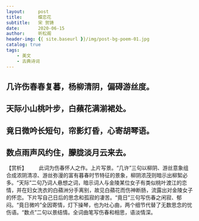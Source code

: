 ```yaml
---
layout:     post
title:      蝶恋花
subtitle:   宋 贺铸
date:       2020-06-15
author:     听松阁
header-img: {{ site.baseurl }}/img/post-bg-poem-01.jpg
catalog: true
tags:
    - 美文
    - 古典诗词
---
```



## 几许伤春春复暮，杨柳清阴，偏碍游丝度。
## 天际小山桃叶步，白蘋花满湔裙处。

## 竟日微吟长短句，帘影灯昏，心寄胡琴语。
## 数点雨声风约住，朦胧淡月云来去。

【赏析】
　　此词为伤春怀人之作。上片写景。“几许”三句以柳阴、游丝意象组合成浓阴清凉、游丝弥漫的富有暮春时节特征的景象，柳阴浓茂则暗示出柳絮必多。“天际”二句乃词人悬想之词，暗示词人与金陵某位女子有类似桃叶渡江的恋情，并在妇女洗衣的白蘋洲分手离别，故见白蘋花而伤神断肠，流露出对金陵女子的怀恋。下片写自己日后的思念和孤寂的凄苦。“竟日”三句写伤春之闲寂、郁闷。“竟日微吟”全因寄情，灯下操琴，也为吐心曲，两个细节代替了无数思念的忧伤语。“数点”二句以景结情。全词曲笔写伤春和相思，语淡情深。
  
